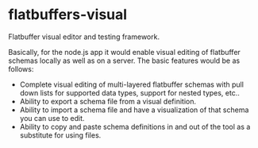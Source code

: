 # flatbuffers-visual
Flatbuffer visual editor and testing framework.  

Basically, for the node.js app it would enable visual editing of flatbuffer schemas locally as well as on a server. The basic features would be as follows:

* Complete visual editing of multi-layered flatbuffer schemas with pull down lists for supported data types, support for nested types, etc..
* Ability to export a schema file from a visual definition.
* Ability to import a schema file and have a visualization of that schema you can use to edit.
* Ability to copy and paste schema definitions in and out of the tool as a substitute for using files.


